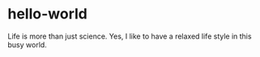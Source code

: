 # hello-world

Life is more than just science. Yes, I like to have a relaxed life style in this busy world.
